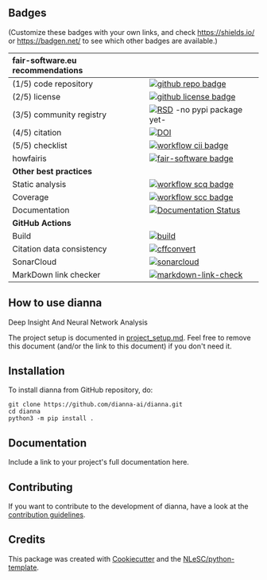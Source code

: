 ## Badges

(Customize these badges with your own links, and check https://shields.io/ or https://badgen.net/ to see which other badges are available.)

| fair-software.eu recommendations | |
| :-- | :--  |
| (1/5) code repository              | [![github repo badge](https://img.shields.io/badge/github-repo-000.svg?logo=github&labelColor=gray&color=blue)](https://github.com/dianna-ai/dianna) |
| (2/5) license                      | [![github license badge](https://img.shields.io/github/license/dianna-ai/dianna)](https://github.com/dianna-ai/dianna) |
| (3/5) community registry           | [![RSD](https://img.shields.io/badge/rsd-dianna-00a3e3.svg)](https://www.research-software.nl/software/dianna) -no pypi package yet- |
| (4/5) citation                     | [![DOI](https://zenodo.org/badge/DOI/<replace-with-created-DOI>.svg)](https://doi.org/<replace-with-created-DOI>) |
| (5/5) checklist                    | [![workflow cii badge](https://bestpractices.coreinfrastructure.org/projects/<replace-with-created-project-identifier>/badge)](https://bestpractices.coreinfrastructure.org/projects/<replace-with-created-project-identifier>) |
| howfairis                          | [![fair-software badge](https://img.shields.io/badge/fair--software.eu-%E2%97%8F%20%20%E2%97%8F%20%20%E2%97%8F%20%20%E2%97%8F%20%20%E2%97%8B-yellow)](https://fair-software.eu) |
| **Other best practices**           | &nbsp; |
| Static analysis                    | [![workflow scq badge](https://sonarcloud.io/api/project_badges/measure?project=dianna-ai_dianna&metric=alert_status)](https://sonarcloud.io/dashboard?id=dianna-ai_dianna) |
| Coverage                           | [![workflow scc badge](https://sonarcloud.io/api/project_badges/measure?project=dianna-ai_dianna&metric=coverage)](https://sonarcloud.io/dashboard?id=dianna-ai_dianna) |
| Documentation                      | [![Documentation Status](https://readthedocs.org/projects/dianna/badge/?version=latest)](https://dianna.readthedocs.io/en/latest/?badge=latest) |
| **GitHub Actions**                 | &nbsp; |
| Build                              | [![build](https://github.com/dianna-ai/dianna/actions/workflows/build.yml/badge.svg)](https://github.com/dianna-ai/dianna/actions/workflows/build.yml) |
| Citation data consistency               | [![cffconvert](https://github.com/dianna-ai/dianna/actions/workflows/cffconvert.yml/badge.svg)](https://github.com/dianna-ai/dianna/actions/workflows/cffconvert.yml) |
| SonarCloud                         | [![sonarcloud](https://github.com/dianna-ai/dianna/actions/workflows/sonarcloud.yml/badge.svg)](https://github.com/dianna-ai/dianna/actions/workflows/sonarcloud.yml) |
| MarkDown link checker              | [![markdown-link-check](https://github.com/dianna-ai/dianna/actions/workflows/markdown-link-check.yml/badge.svg)](https://github.com/dianna-ai/dianna/actions/workflows/markdown-link-check.yml) |

## How to use dianna

Deep Insight And Neural Network Analysis

The project setup is documented in [project_setup.md](project_setup.md). Feel free to remove this document (and/or the link to this document) if you don't need it.

## Installation

To install dianna from GitHub repository, do:

```console
git clone https://github.com/dianna-ai/dianna.git
cd dianna
python3 -m pip install .
```

## Documentation

Include a link to your project's full documentation here.

## Contributing

If you want to contribute to the development of dianna,
have a look at the [contribution guidelines](CONTRIBUTING.md).

## Credits

This package was created with [Cookiecutter](https://github.com/audreyr/cookiecutter) and the [NLeSC/python-template](https://github.com/NLeSC/python-template).
